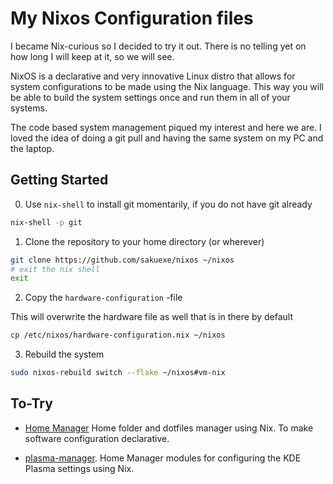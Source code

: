 # My Nixos Configuration files

I became Nix-curious so I decided to try it out. There is no telling yet on how
long I will keep at it, so we will see.

NixOS is a declarative and very innovative Linux distro that allows for system
configurations to be made using the Nix language. This way you will be able to
build the system settings once and run them in all of your systems.

The code based system management piqued my interest and here we are. I loved the
idea of doing a git pull and having the same system on my PC and the laptop.


## Getting Started

0. Use `nix-shell` to install git momentarily, if you do not have git already

```bash
nix-shell -p git
```

1. Clone the repository to your home directory (or wherever)

```bash
git clone https://github.com/sakuexe/nixos ~/nixos
# exit the nix shell
exit
```

2. Copy the `hardware-configuration` -file

This will overwrite the hardware file as well that is in there by default

```bash
cp /etc/nixos/hardware-configuration.nix ~/nixos
```

3. Rebuild the system

```bash
sudo nixos-rebuild switch --flake ~/nixos#vm-nix
```


## To-Try

- [Home Manager](https://github.com/nix-community/home-manager) Home folder
and dotfiles manager using Nix. To make software configuration declarative.

- [plasma-manager](https://github.com/nix-community/plasma-manager). Home Manager
modules for configuring the KDE Plasma settings using Nix.
